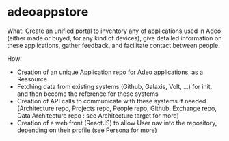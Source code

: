# adeoappstore
What: Create an unified portal to inventory any of applications used in Adeo (either made or buyed, for any kind of devices), give detailed information on these applications, gather feedback, and facilitate contact between people.

How: 
- Creation of an unique Application repo for Adeo applications, as a Ressource 
- Fetching data from existing systems (Github, Galaxis, Volt, ...) for init, and then become the reference for these systems
- Creation of API calls to communicate with these systems if needed (Architecture repo, Projects repo, People repo, Github, Exchange repo, Data Architecture repo : see Architecture target for more)
- Creation of a web front (ReactJS) to allow User nav into the repository, depending on their profile (see Persona for more)
